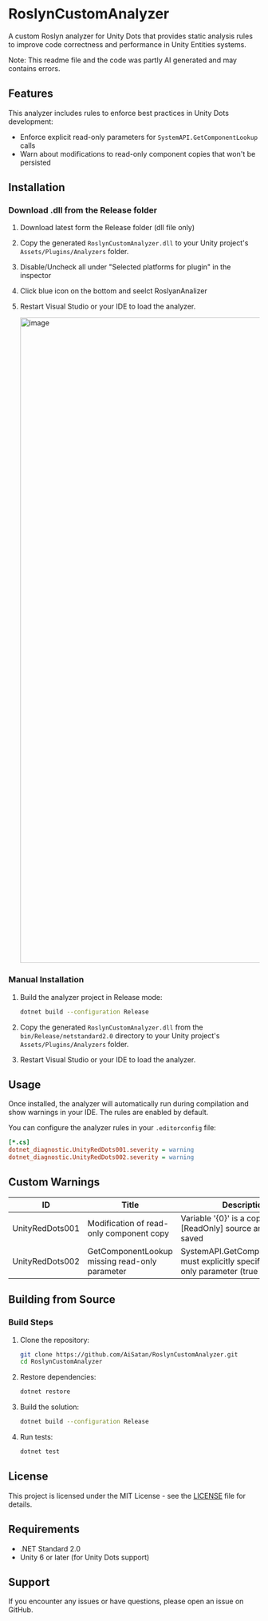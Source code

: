 # RoslynCustomAnalyzer

A custom Roslyn analyzer for Unity Dots that provides static analysis rules to improve code correctness and performance in Unity Entities systems.

Note: This readme file and the code was partly AI generated and may contains errors.

## Features

This analyzer includes rules to enforce best practices in Unity Dots development:

- Enforce explicit read-only parameters for `SystemAPI.GetComponentLookup` calls
- Warn about modifications to read-only component copies that won't be persisted

## Installation

### Download .dll from the Release folder

1. Download latest form the Release folder (dll file only)
2. Copy the generated `RoslynCustomAnalyzer.dll` to your Unity project's `Assets/Plugins/Analyzers` folder.
3. Disable/Uncheck all under "Selected platforms for plugin" in the inspector
4. Click blue icon on the bottom and seelct RoslyanAnalizer
5. Restart Visual Studio or your IDE to load the analyzer.

   <img width="571" height="1292" alt="image" src="https://github.com/user-attachments/assets/3a104f4d-3d69-4a84-b647-e809ff1e04a3" />



### Manual Installation

1. Build the analyzer project in Release mode:
   ```bash
   dotnet build --configuration Release
   ```

2. Copy the generated `RoslynCustomAnalyzer.dll` from the `bin/Release/netstandard2.0` directory to your Unity project's `Assets/Plugins/Analyzers` folder.

3. Restart Visual Studio or your IDE to load the analyzer.

## Usage

Once installed, the analyzer will automatically run during compilation and show warnings in your IDE. The rules are enabled by default.

You can configure the analyzer rules in your `.editorconfig` file:

```ini
[*.cs]
dotnet_diagnostic.UnityRedDots001.severity = warning
dotnet_diagnostic.UnityRedDots002.severity = warning
```

## Custom Warnings

| ID | Title | Description | Severity |
|----|-------|-------------|----------|
| UnityRedDots001 | Modification of read-only component copy | Variable '{0}' is a copy from a [ReadOnly] source and will not be saved | Warning |
| UnityRedDots002 | GetComponentLookup missing read-only parameter | SystemAPI.GetComponentLookup must explicitly specify the read-only parameter (true or false) | Warning |

## Building from Source

### Build Steps

1. Clone the repository:
   ```bash
   git clone https://github.com/AiSatan/RoslynCustomAnalyzer.git
   cd RoslynCustomAnalyzer
   ```

2. Restore dependencies:
   ```bash
   dotnet restore
   ```

3. Build the solution:
   ```bash
   dotnet build --configuration Release
   ```

4. Run tests:
   ```bash
   dotnet test
   ```

## License

This project is licensed under the MIT License - see the [LICENSE](LICENSE) file for details.

## Requirements

- .NET Standard 2.0
- Unity 6 or later (for Unity Dots support)

## Support

If you encounter any issues or have questions, please open an issue on GitHub.
